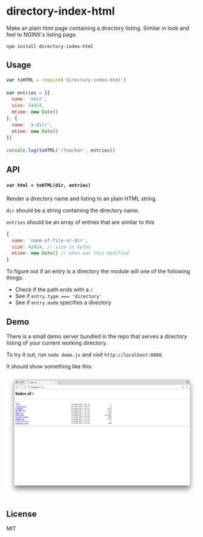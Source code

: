# directory-index-html

Make an plain html page containing a directory listing.
Similar in look and feel to NGINX's listing page.

```
npm install directory-index-html
```

## Usage

``` js
var toHTML = require('directory-index-html')

var entries = [{
  name: 'test',
  size: 24424,
  mtime: new Date()
}, {
  name: 'a-dir/',
  mtime: new Date()
}]

console.log(toHTML('/foo/bar', entries))
```

## API

#### `var html = toHTML(dir, entries)`

Render a directory name and listing to an plain HTML string.

`dir` should be a string containing the directory name.

`entries` should be an array of entries that are similar to this

``` js
{
  name: 'name-of-file-or-dir',
  size: 42424, // size in bytes
  mtime: new Date() // when was this modified
}
```

To figure out if an entry is a directory the module will one of the following things:

* Check if the path ends with a `/`
* See if `entry.type === 'directory'`
* See if `entry.mode` specifies a directory

## Demo

There is a small demo server bundled in the repo that serves a directory listing of your
current working directory.

To try it out, run `node demo.js` and visit `http://localhost:8080`.

It should show something like this:

![demo.png](demo.png)

## License

MIT
